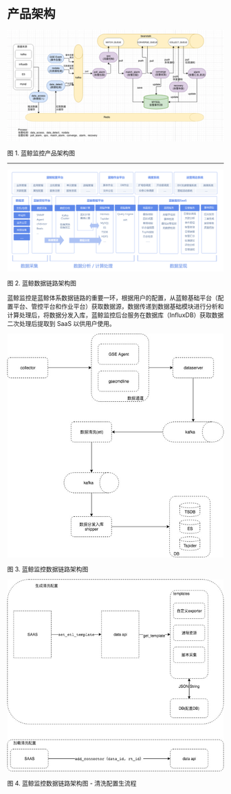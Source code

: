 # 产品架构


![Architecture](../media/product_Architecture_new.png)

图 1. 蓝鲸监控产品架构图

---

![Architecture](../media/Architecture.png)

图 2. 蓝鲸数据链路架构图

蓝鲸监控是蓝鲸体系数据链路的重要一环，根据用户的配置，从蓝鲸基础平台（配置平台、管控平台和作业平台）获取数据源，数据传递到数据基础模块进行分析和计算处理后，将数据分发入库，蓝鲸监控后台服务在数据库（InfluxDB）获取数据二次处理后提取到 SaaS 以供用户使用。

![Architecture](../media/monitor_backstage_logic.jpg)

图 3. 蓝鲸监控数据链路架构图

![](../media/monitor_backstage_logic2.jpg)

图 4. 蓝鲸监控数据链路架构图 - 清洗配置生流程
